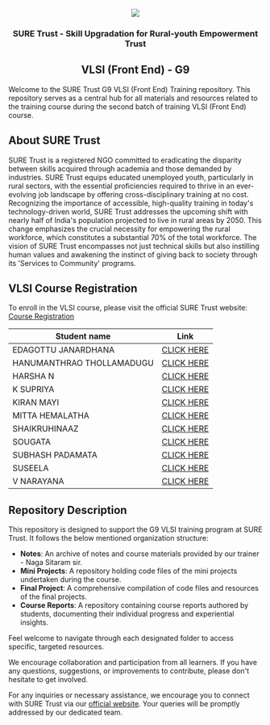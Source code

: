 <!-- PROJECT LOGO -->
<br />

<div align="center">
   <img src='https://user-images.githubusercontent.com/73131499/166115643-d3187f47-d38f-41b2-ae42-5ecbbc60de14.png' />


<h3 align="center">SURE Trust - Skill Upgradation for Rural-youth Empowerment Trust</h3>
  <h2> VLSI (Front End) - G9 </h2>
</div>

Welcome to the SURE Trust G9 VLSI (Front End) Training repository. This repository serves as a central hub for all materials and resources related to the training course during the second batch of training  VLSI (Front End)  course.

## About SURE Trust

SURE Trust is a registered NGO committed to eradicating the disparity between skills acquired through academia and those demanded by industries. SURE Trust equips educated unemployed youth, particularly in rural sectors, with the essential proficiencies required to thrive in an ever-evolving job landscape by offering cross-disciplinary training at no cost. Recognizing the importance of accessible, high-quality training in today's technology-driven world, SURE Trust addresses the upcoming shift with nearly half of India's population projected to live in rural areas by 2050. This change emphasizes the crucial necessity for empowering the rural workforce, which constitutes a substantial 70% of the total workforce. The vision of SURE Trust encompasses not just technical skills but also instilling human values and awakening the instinct of giving back to society through its 'Services to Community' programs. 

## VLSI Course Registration

To enroll in the VLSI course, please visit the official SURE Trust website: [Course Registration](https://suretrustforruralyouth.com/courses/126)


|Student name | Link |
|-------------|------|
|EDAGOTTU JANARDHANA|[CLICK HERE](https://github.com/sure-trust/G9_VLSI/blob/main/Course%20Report/janardhana.md)|
|HANUMANTHRAO THOLLAMADUGU|[CLICK HERE](https://github.com/sure-trust/G9_VLSI/blob/main/Course%20Report/HANUMANTHARAO%20THOLLAMADUGU.md)|
|HARSHA N|[CLICK HERE](https://github.com/sure-trust/G9_VLSI/blob/main/Course%20Report/HARSHA%20N.md)|
|K SUPRIYA|[CLICK HERE](https://github.com/sure-trust/G9_VLSI/blob/main/Course%20Report/SUPRIYA%20K.md)|
|KIRAN MAYI|[CLICK HERE](https://github.com/sure-trust/G9_VLSI/blob/main/Course%20Report/KIRANMAYI%20M.md)|
|MITTA HEMALATHA|[CLICK HERE](https://github.com/sure-trust/G9_VLSI/blob/main/Course%20Report/MITTA%20HEMALATHA.md)|
|SHAIKRUHINAAZ|[CLICK HERE](https://github.com/sure-trust/G9_VLSI/blob/main/Course%20Report/SHAIK%20RUHINAAZ.md)|
|SOUGATA|[CLICK HERE](https://github.com/sure-trust/G9_VLSI/blob/main/Course%20Report/SOUGATA%20DE.md)|
|SUBHASH PADAMATA|[CLICK HERE](https://github.com/sure-trust/G9_VLSI/blob/main/Course%20Report/Subhash%20padamata.md)|
|SUSEELA|[CLICK HERE](https://github.com/sure-trust/G9_VLSI/blob/main/Course%20Report/EDIGA%20SUSEELA.md)|
|V NARAYANA|[CLICK HERE](https://github.com/sure-trust/G9_VLSI/blob/main/Course%20Report/V%20Narayana.md)|

## Repository Description

This repository is designed to support the G9 VLSI training program at SURE Trust. It follows the below mentioned organization structure:

- **Notes**: An archive of  notes and course materials provided by our trainer - Naga Sitaram sir.
- **Mini Projects**: A repository holding code files of the mini projects undertaken during the course.
- **Final Project**: A comprehensive compilation of code files and resources of the final projects.
- **Course Reports**: A repository containing course reports authored by students, documenting their individual progress and experiential insights.

Feel welcome to navigate through each designated folder to access specific, targeted resources. 

We encourage collaboration and participation from all learners. If you have any questions, suggestions, or improvements to contribute, please don't hesitate to get involved.

For any inquiries or necessary assistance, we encourage you to connect with SURE Trust via our [official website](https://suretrustforruralyouth.com/). Your queries will be promptly addressed by our dedicated team.
